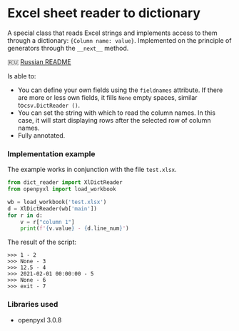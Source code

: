 # Excel sheet reader to dictionary
A special class that reads Excel strings and implements access to them through a dictionary: `{Column name: value}`. Implemented on the principle of generators through the `__next__` method.

🇷🇺 [Russian README](README_ru.md)

Is able to:
* You can define your own fields using the `fieldnames` attribute. If there are more or less own fields, it fills `None` empty spaces, similar to` csv.DictReader () `.
* You can set the string with which to read the column names. In this case, it will start displaying rows after the selected row of column names.
* Fully annotated.

### Implementation example
The example works in conjunction with the file `test.xlsx`.
```python
from dict_reader import XlDictReader
from openpyxl import load_workbook

wb = load_workbook('test.xlsx')
d = XlDictReader(wb['main'])
for r in d:
    v = r["column 1"]
    print(f'{v.value} - {d.line_num}')
```
The result of the script:
```
>>> 1 - 2
>>> None - 3
>>> 12.5 - 4
>>> 2021-02-01 00:00:00 - 5
>>> None - 6
>>> exit - 7
```

### Libraries used
* openpyxl 3.0.8